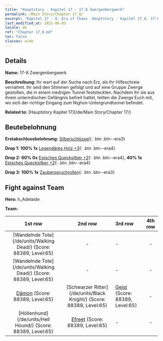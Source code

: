 ```yaml
---
title: "Hauptstory - Kapitel 17 - 17-8 Zwergenbergwerk"
permalink: /Main Story/Chapter 17_8/
excerpt: "Kapitel 17 - 8. Era of Chaos  Hauptstory - Kapitel 17_8. 17-8 Zwergenbergwerk"
last_modified_at: 2021-06-03
locale: de
ref: "Chapter 17_8.md"
toc: false
classes: wide
---
```


## Details

 **Name:** 17-8 Zwergenbergwerk

 **Beschreibung:** Ihr wart auf der Suche nach Erz, als Ihr Hilfeschreie vernahmt. Ihr seid den Stimmen gefolgt und auf eine Gruppe Zwerge gestoßen, die in einem niedrigen Tunnel feststeckten. Nachdem Ihr sie aus ihrem unterirdischen Gefängnis befreit hattet, teilten die Zwerge Euch mit, wo sich der richtige Eingang zum Nighon-Untergrundtunnel befindet.

 **Related to:** [Hauptstory Kapitel 17](/de/Main Story/Chapter 17/)

## Beutebelohnung

 **Erstabschlussbelohnung:** [Silberschlüssel](/ItemsDE/con_693/){: .btn .btn--era3}

 **Drop 1:** **100% 1x** [Legendäres Holz +3](/ItemsDE/mat_55/){: .btn .btn--era4}

 **Drop 2:** **60% 0x** [Episches Quecksilber +2](/ItemsDE/mat_49/){: .btn .btn--era4}, **40% 1x** [Episches Quecksilber +2](/ItemsDE/mat_49/){: .btn .btn--era4}

 **Drop 3:** **100% 1x** [Zauberspruchrollen](/ItemsDE/con_694/){: .btn .btn--era3}


## Fight against Team
 **Hero:** h_Adelaide

 **Team:**


  | 1st row | 2nd row | 3rd row | 4th row |
  |:----:|:----:|:----|:----:|
  | [Wandelnde Tote](/de/units/Walking Dead/) (Score: 88389, Level:65)  | - | - | - |
  | [Wandelnde Tote](/de/units/Walking Dead/) (Score: 88389, Level:65)  | - | - | - |
  | [Dämon](/de/units/Demon/) (Score: 88389, Level:65)  | [Schwarzer Ritter](/de/units/Black Knight/) (Score: 88389, Level:65)  | [Geist](/de/units/Wight/) (Score: 88389, Level:65)  | - |
  | [Höllenhund](/de/units/Hell Hound/) (Score: 88389, Level:65)  | [Efreet](/de/units/Efreeti/) (Score: 88389, Level:65)  | - | - |



